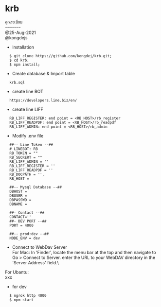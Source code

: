 # krb
คุณระเบียบ\
--------\
@25-Aug-2021\
@kongdejs

- Installation
```
  $ git clone https://github.com/kongdej/krb.git;
  $ cd krb;
  $ npm install;
```

- Create database & Import table
```
  krb.sql
```
- create line BOT
```
  https://developers.line.biz/en/
```
- create line LIFF
```
  RB_LIFF_REGISTER: end point = <RB_HOST>/rb_register
  RB_LIFF_READPDF: end point = <RB_HOST>/rb_readpdf
  RB_LIFF_ADMIN: end point = <RB_HOST>/rb_admin
```

- Modify .env file
```
  ##-- Line Token --##
  # LINEBOT: RB
  RB_TOKEN = ""
  RB_SECRERT = ""
  RB_LIFF_ADMIN = ''
  RB_LIFF_REGISTER = ''
  RB_LIFF_READPDF = ''
  RB_DOCPATH = '',
  RB_HOST =

  ##-- Mysql Database --##
  DBHOST =
  DBUSER =
  DBPASSWD =
  DBNAME =

  ##- Contact --##
  CONTACT=''
  ##- DEV PORT --##
  PORT = 4000

  ##-- prod:dev --##
  NODE_ENV = dev

```

- Connect to WebDav Server\
For Mac: In 'Finder', locate the menu bar at the top and then navigate to Go > Connect to Server.
enter the URL to your WebDAV directory in the 'Server Address' field.\

For Ubantu: \
xxx

  - for dev
```
  $ ngrok http 4000
  $ npm start
```
